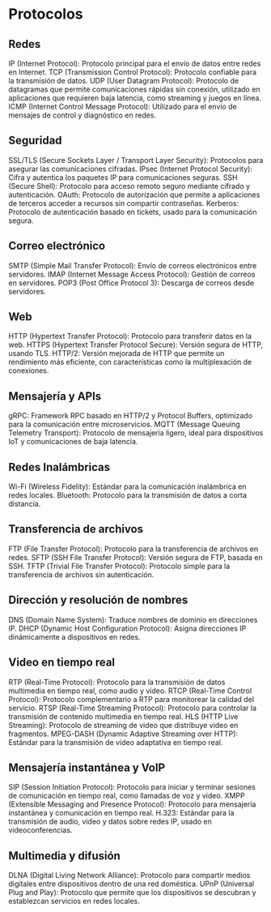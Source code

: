 # Protocolos

## Redes

IP (Internet Protocol): Protocolo principal para el envío de datos entre redes en Internet.
TCP (Transmission Control Protocol): Protocolo confiable para la transmisión de datos.
UDP (User Datagram Protocol): Protocolo de datagramas que permite comunicaciones rápidas sin conexión, utilizado en aplicaciones que requieren baja latencia, como streaming y juegos en línea.
ICMP (Internet Control Message Protocol): Utilizado para el envío de mensajes de control y diagnóstico en redes.

## Seguridad

SSL/TLS (Secure Sockets Layer / Transport Layer Security): Protocolos para asegurar las comunicaciones cifradas.
IPsec (Internet Protocol Security): Cifra y autentica los paquetes IP para comunicaciones seguras.
SSH (Secure Shell): Protocolo para acceso remoto seguro mediante cifrado y autenticación.
OAuth: Protocolo de autorización que permite a aplicaciones de terceros acceder a recursos sin compartir contraseñas.
Kerberos: Protocolo de autenticación basado en tickets, usado para la comunicación segura.

## Correo electrónico

SMTP (Simple Mail Transfer Protocol): Envío de correos electrónicos entre servidores.
IMAP (Internet Message Access Protocol): Gestión de correos en servidores.
POP3 (Post Office Protocol 3): Descarga de correos desde servidores.

## Web

HTTP (Hypertext Transfer Protocol): Protocolo para transferir datos en la web.
HTTPS (Hypertext Transfer Protocol Secure): Versión segura de HTTP, usando TLS.
HTTP/2: Versión mejorada de HTTP que permite un rendimiento más eficiente, con características como la multiplexación de conexiones.

## Mensajería y APIs

gRPC: Framework RPC basado en HTTP/2 y Protocol Buffers, optimizado para la comunicación entre microservicios.
MQTT (Message Queuing Telemetry Transport): Protocolo de mensajería ligero, ideal para dispositivos IoT y comunicaciones de baja latencia.

## Redes Inalámbricas

Wi-Fi (Wireless Fidelity): Estándar para la comunicación inalámbrica en redes locales.
Bluetooth: Protocolo para la transmisión de datos a corta distancia.

## Transferencia de archivos

FTP (File Transfer Protocol): Protocolo para la transferencia de archivos en redes.
SFTP (SSH File Transfer Protocol): Versión segura de FTP, basada en SSH.
TFTP (Trivial File Transfer Protocol): Protocolo simple para la transferencia de archivos sin autenticación.

## Dirección y resolución de nombres

DNS (Domain Name System): Traduce nombres de dominio en direcciones IP.
DHCP (Dynamic Host Configuration Protocol): Asigna direcciones IP dinámicamente a dispositivos en redes.

## Video en tiempo real

RTP (Real-Time Protocol): Protocolo para la transmisión de datos multimedia en tiempo real, como audio y video.
RTCP (Real-Time Control Protocol): Protocolo complementario a RTP para monitorear la calidad del servicio.
RTSP (Real-Time Streaming Protocol): Protocolo para controlar la transmisión de contenido multimedia en tiempo real.
HLS (HTTP Live Streaming): Protocolo de streaming de video que distribuye video en fragmentos.
MPEG-DASH (Dynamic Adaptive Streaming over HTTP): Estándar para la transmisión de video adaptativa en tiempo real.

## Mensajería instantánea y VoIP

SIP (Session Initiation Protocol): Protocolo para iniciar y terminar sesiones de comunicación en tiempo real, como llamadas de voz y video.
XMPP (Extensible Messaging and Presence Protocol): Protocolo para mensajería instantánea y comunicación en tiempo real.
H.323: Estándar para la transmisión de audio, video y datos sobre redes IP, usado en videoconferencias.

## Multimedia y difusión

DLNA (Digital Living Network Alliance): Protocolo para compartir medios digitales entre dispositivos dentro de una red doméstica.
UPnP (Universal Plug and Play): Protocolo que permite que los dispositivos se descubran y establezcan servicios en redes locales.
